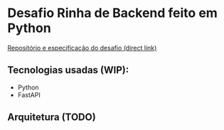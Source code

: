 # Desafio Rinha de Backend feito em Python

[Repositório e especificação do desafio (direct link)](https://github.com/zanfranceschi/rinha-de-backend-2024-q1)

## Tecnologias usadas (WIP):

- Python
- FastAPI

## Arquitetura (TODO)